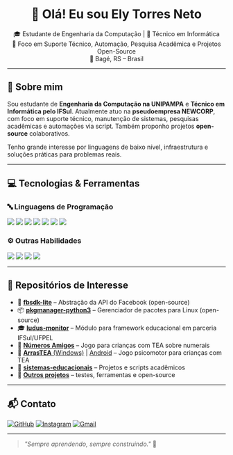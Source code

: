 <h1 align="center">👋 Olá! Eu sou Ely Torres Neto</h1>
<p align="center">
  🎓 Estudante de Engenharia da Computação | 💼 Técnico em Informática <br>
  🔧 Foco em Suporte Técnico, Automação, Pesquisa Acadêmica e Projetos Open-Source <br>
  📍 Bagé, RS – Brasil
</p>

---

## 🧠 Sobre mim

Sou estudante de **Engenharia da Computação na UNIPAMPA** e **Técnico em Informática pelo IFSul**. Atualmente atuo na **pseudoempresa NEWCORP**, com foco em suporte técnico, manutenção de sistemas, pesquisas acadêmicas e automações via script. Também proponho projetos **open-source** colaborativos.

Tenho grande interesse por linguagens de baixo nível, infraestrutura e soluções práticas para problemas reais.

---

## 💻 Tecnologias & Ferramentas

### 🔤 Linguagens de Programação
<div>
  <img src="https://img.shields.io/badge/C-A8B9CC?style=for-the-badge&logo=c&logoColor=black"/>
  <img src="https://img.shields.io/badge/C++-00599C?style=for-the-badge&logo=cplusplus&logoColor=white"/>
  <img src="https://img.shields.io/badge/C%23-239120?style=for-the-badge&logo=csharp&logoColor=white"/>
  <img src="https://img.shields.io/badge/Python-3776AB?style=for-the-badge&logo=python&logoColor=white"/>
  <img src="https://img.shields.io/badge/JavaScript-F7DF1E?style=for-the-badge&logo=javascript&logoColor=black"/>
  <img src="https://img.shields.io/badge/TypeScript-3178C6?style=for-the-badge&logo=typescript&logoColor=white"/>
  <img src="https://img.shields.io/badge/SQL-4479A1?style=for-the-badge&logo=postgresql&logoColor=white"/>
</div>

### ⚙️ Outras Habilidades
<div>
  <img src="https://img.shields.io/badge/Git-F05032?style=for-the-badge&logo=git&logoColor=white"/>
  <img src="https://img.shields.io/badge/Linux-FCC624?style=for-the-badge&logo=linux&logoColor=black"/>
  <img src="https://img.shields.io/badge/CLI-000000?style=for-the-badge&logo=gnu-bash&logoColor=white"/>
  <img src="https://img.shields.io/badge/Scrum-6DB33F?style=for-the-badge&logo=scrumalliance&logoColor=white"/>
</div>

---

## 📂 Repositórios de Interesse

- 🔧 [**fbsdk-lite**](https://github.com/netoe1/fbsdk-lite) – Abstração da API do Facebook (open-source)
- 📦 [**pkgmanager-python3**](https://github.com/netoe1/pkgmanager-python3) – Gerenciador de pacotes para Linux (open-source)
- 🎓 [**ludus-monitor**](https://github.com/netoe1/ludus-monitor) – Módulo para framework educacional em parceria IFSul/UFPEL
- 🧠 [**Números Amigos**](https://github.com/netoe1/numerosAmigos) – Jogo para crianças com TEA sobre numerais
- 🧩 [**ArrasTEA** (Windows)](https://github.com/netoe1/arrastea-src-windows) | [Android](https://github.com/netoe1/arrastea-src-android) – Jogo psicomotor para crianças com TEA
- 📘 [**sistemas-educacionais**](https://github.com/netoe1) – Projetos e scripts acadêmicos
- 🧪 [**Outros projetos**](https://github.com/netoe1?tab=repositories) – testes, ferramentas e open-source

---

## 📬 Contato

[![GitHub](https://img.shields.io/badge/GitHub-100000?style=for-the-badge&logo=github&logoColor=white)](https://github.com/netoe1)
[![Instagram](https://img.shields.io/badge/Instagram-E4405F?style=for-the-badge&logo=instagram&logoColor=white)](https://instagram.com/netoe_)
[![Gmail](https://img.shields.io/badge/E--mail-D14836?style=for-the-badge&logo=gmail&logoColor=white)](mailto:elynetobr@gmail.com)

---

> _"Sempre aprendendo, sempre construindo."_ 🚀

